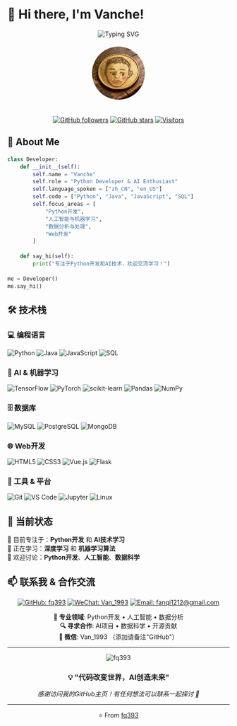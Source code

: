 # 👋 Hi there, I'm Vanche!

<div align="center">
  <img src="https://readme-typing-svg.herokuapp.com?font=Fira+Code&pause=1000&color=2196F3&center=true&vCenter=true&width=435&lines=Python+Developer;Java+%7C+AI+%7C+Machine+Learning;Always+learning+new+things" alt="Typing SVG" />
</div>

<div align="center">
  
  <!-- Personal Logo -->
  <img src="pic001.png" alt="Vanche's Logo" width="120" height="120" style="border-radius: 50%; margin: 20px 0;"/>
  
  <br/>
  
  [![GitHub followers](https://img.shields.io/github/followers/fq393?label=Followers&style=social)](https://github.com/fq393)
  [![GitHub stars](https://img.shields.io/github/stars/fq393?label=Stars&style=social)](https://github.com/fq393)
  [![Visitors](https://visitor-badge.glitch.me/badge?page_id=fq393.fq393&right_color=6366f1)](https://github.com/fq393)
  
</div>

## 🚀 About Me

```python
class Developer:
    def __init__(self):
        self.name = "Vanche"
        self.role = "Python Developer & AI Enthusiast"
        self.language_spoken = ["zh_CN", "en_US"]
        self.code = ["Python", "Java", "JavaScript", "SQL"]
        self.focus_areas = [
            "Python开发",
            "人工智能与机器学习", 
            "数据分析与处理",
            "Web开发"
        ]
        
    def say_hi(self):
        print("专注于Python开发和AI技术，欢迎交流学习！")

me = Developer()
me.say_hi()
```

## 🛠️ 技术栈

### 💻 编程语言
![Python](https://img.shields.io/badge/Python-3776AB?style=for-the-badge&logo=python&logoColor=white)
![Java](https://img.shields.io/badge/Java-ED8B00?style=for-the-badge&logo=java&logoColor=white)
![JavaScript](https://img.shields.io/badge/JavaScript-F7DF1E?style=for-the-badge&logo=javascript&logoColor=black)
![SQL](https://img.shields.io/badge/SQL-336791?style=for-the-badge&logo=postgresql&logoColor=white)

### 🤖 AI & 机器学习
![TensorFlow](https://img.shields.io/badge/TensorFlow-FF6F00?style=for-the-badge&logo=tensorflow&logoColor=white)
![PyTorch](https://img.shields.io/badge/PyTorch-EE4C2C?style=for-the-badge&logo=pytorch&logoColor=white)
![scikit-learn](https://img.shields.io/badge/scikit--learn-F7931E?style=for-the-badge&logo=scikit-learn&logoColor=white)
![Pandas](https://img.shields.io/badge/pandas-150458?style=for-the-badge&logo=pandas&logoColor=white)
![NumPy](https://img.shields.io/badge/numpy-013243?style=for-the-badge&logo=numpy&logoColor=white)

### 🗄️ 数据库
![MySQL](https://img.shields.io/badge/MySQL-00000F?style=for-the-badge&logo=mysql&logoColor=white)
![PostgreSQL](https://img.shields.io/badge/PostgreSQL-316192?style=for-the-badge&logo=postgresql&logoColor=white)
![MongoDB](https://img.shields.io/badge/MongoDB-4EA94B?style=for-the-badge&logo=mongodb&logoColor=white)

### 🌐 Web开发
![HTML5](https://img.shields.io/badge/HTML5-E34F26?style=for-the-badge&logo=html5&logoColor=white)
![CSS3](https://img.shields.io/badge/CSS3-1572B6?style=for-the-badge&logo=css3&logoColor=white)
![Vue.js](https://img.shields.io/badge/Vue.js-35495E?style=for-the-badge&logo=vue.js&logoColor=4FC08D)
![Flask](https://img.shields.io/badge/Flask-000000?style=for-the-badge&logo=flask&logoColor=white)

### 🔧 工具 & 平台
![Git](https://img.shields.io/badge/Git-F05032?style=for-the-badge&logo=git&logoColor=white)
![VS Code](https://img.shields.io/badge/VS_Code-007ACC?style=for-the-badge&logo=visual-studio-code&logoColor=white)
![Jupyter](https://img.shields.io/badge/Jupyter-F37626?style=for-the-badge&logo=jupyter&logoColor=white)
![Linux](https://img.shields.io/badge/Linux-FCC624?style=for-the-badge&logo=linux&logoColor=black)



## 🎵 当前状态

🔭 目前专注于：**Python开发** 和 **AI技术学习**  
🌱 正在学习：**深度学习** 和 **机器学习算法**  
💬 欢迎讨论：**Python开发**、**人工智能**、**数据科学**

## 📫 联系我 & 合作交流

<div align="center">

[![GitHub: fq393](https://img.shields.io/badge/GitHub-fq393-100000?style=for-the-badge&logo=github&logoColor=white)](https://github.com/fq393)
[![WeChat: Van_1993](https://img.shields.io/badge/WeChat-Van__1993-07C160?style=for-the-badge&logo=wechat&logoColor=white)](#)
[![Email: fanqi1212@gmail.com](https://img.shields.io/badge/Email-fanqi1212@gmail.com-D14836?style=for-the-badge&logo=gmail&logoColor=white)](mailto:fanqi1212@gmail.com)

**💼 专业领域**: Python开发 • 人工智能 • 数据分析  
**🔍 寻求合作**: AI项目 • 数据科学 • 开源贡献  
**💬 微信**: Van_1993 （添加请备注"GitHub"）

</div>

---

<div align="center">
  <img src="https://komarev.com/ghpvc/?username=fq393&label=Profile%20views&color=0e75b6&style=flat" alt="fq393" />
</div>

<div align="center">
  
### 💡 "代码改变世界，AI创造未来"

*感谢访问我的GitHub主页！有任何想法可以联系一起探讨 🚀*

</div>

---

<div align="center">
  
  ⭐️ From [fq393](https://github.com/fq393)
  
</div>
